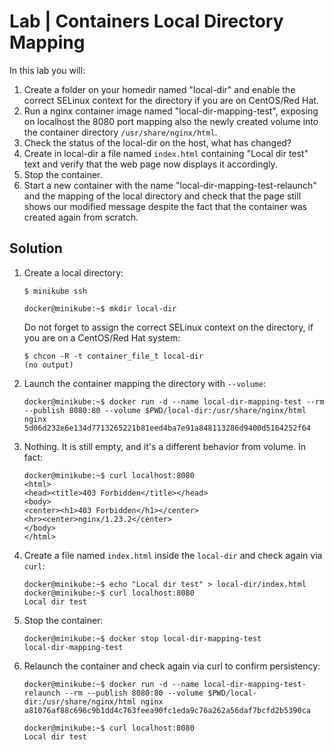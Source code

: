 # Lab | Containers Local Directory Mapping

In this lab you will:

1. Create a folder on your homedir named "local-dir" and enable the correct SELinux context for the directory if you are on CentOS/Red Hat.
2. Run a nginx container image named "local-dir-mapping-test", exposing on localhost the 8080 port mapping also the newly created volume into the container directory `/usr/share/nginx/html`.
3. Check the status of the local-dir on the host, what has changed?
4. Create in local-dir a file named `index.html` containing "Local dir test" text and verify that the web page now displays it accordingly.
5. Stop the container.
6. Start a new container with the name "local-dir-mapping-test-relaunch" and the mapping of the local directory and check that the page still shows our modified message despite the fact that the container was created again from scratch.

## Solution

1. Create a local directory:

   ```console
   $ minikube ssh

   docker@minikube:~$ mkdir local-dir
   ```

   Do not forget to assign the correct SELinux context on the directory, if you
   are on a CentOS/Red Hat system:

   ```console
   $ chcon -R -t container_file_t local-dir
   (no output)
   ```

2. Launch the container mapping the directory with `--volume`:

   ```console
   docker@minikube:~$ docker run -d --name local-dir-mapping-test --rm --publish 8080:80 --volume $PWD/local-dir:/usr/share/nginx/html nginx
   5d06d232e6e134d7713265221b81eed4ba7e91a848113286d9400d5164252f64
   ```

3. Nothing. It is still empty, and it's a different behavior from volume. In fact:

   ```console
   docker@minikube:~$ curl localhost:8080
   <html>
   <head><title>403 Forbidden</title></head>
   <body>
   <center><h1>403 Forbidden</h1></center>
   <hr><center>nginx/1.23.2</center>
   </body>
   </html>
   ```

4. Create a file named `index.html` inside the `local-dir` and check again via `curl`:

   ```console
   docker@minikube:~$ echo "Local dir test" > local-dir/index.html
   docker@minikube:~$ curl localhost:8080
   Local dir test
   ```

5. Stop the container:

   ```console
   docker@minikube:~$ docker stop local-dir-mapping-test
   local-dir-mapping-test
   ```

6. Relaunch the container and check again via curl to confirm persistency:

   ```console
   docker@minikube:~$ docker run -d --name local-dir-mapping-test-relaunch --rm --publish 8080:80 --volume $PWD/local-dir:/usr/share/nginx/html nginx
   a81076af88c696c9b1dd4c763feea90fc1eda9c76a262a56daf7bcfd2b5390ca

   docker@minikube:~$ curl localhost:8080
   Local dir test
   ```
